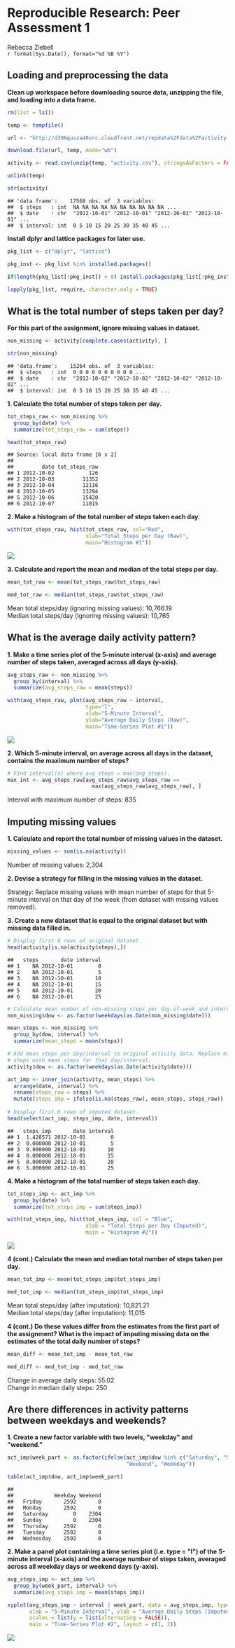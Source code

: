 # Reproducible Research: Peer Assessment 1
Rebecca Ziebell  
`r format(Sys.Date(), format="%d %B %Y")`  

## Loading and preprocessing the data

**Clean up workspace before downloading source data, unzipping the file, and**
**loading into a data frame.**


```r
rm(list = ls())

temp <- tempfile()

url <- "http://d396qusza40orc.cloudfront.net/repdata%2Fdata%2Factivity.zip"

download.file(url, temp, mode="wb")

activity <- read.csv(unzip(temp, "activity.csv"), stringsAsFactors = FALSE)

unlink(temp)

str(activity)
```

```
## 'data.frame':	17568 obs. of  3 variables:
##  $ steps   : int  NA NA NA NA NA NA NA NA NA NA ...
##  $ date    : chr  "2012-10-01" "2012-10-01" "2012-10-01" "2012-10-01" ...
##  $ interval: int  0 5 10 15 20 25 30 35 40 45 ...
```

**Install dplyr and lattice packages for later use.**


```r
pkg_list <- c("dplyr", "lattice")

pkg_inst <- pkg_list %in% installed.packages()

if(length(pkg_list[!pkg_inst]) > 0) install.packages(pkg_list[!pkg_inst])

lapply(pkg_list, require, character.only = TRUE)
```

## What is the total number of steps taken per day?
**For this part of the assignment, ignore missing values in dataset.**


```r
non_missing <- activity[complete.cases(activity), ]

str(non_missing)
```

```
## 'data.frame':	15264 obs. of  3 variables:
##  $ steps   : int  0 0 0 0 0 0 0 0 0 0 ...
##  $ date    : chr  "2012-10-02" "2012-10-02" "2012-10-02" "2012-10-02" ...
##  $ interval: int  0 5 10 15 20 25 30 35 40 45 ...
```

**1\. Calculate the total number of steps taken per day.**


```r
tot_steps_raw <- non_missing %>%
  group_by(date) %>%
  summarize(tot_steps_raw = sum(steps))

head(tot_steps_raw)
```

```
## Source: local data frame [6 x 2]
## 
##         date tot_steps_raw
## 1 2012-10-02           126
## 2 2012-10-03         11352
## 3 2012-10-04         12116
## 4 2012-10-05         13294
## 5 2012-10-06         15420
## 6 2012-10-07         11015
```

**2\. Make a histogram of the total number of steps taken each day.**


```r
with(tot_steps_raw, hist(tot_steps_raw, col="Red", 
                         xlab="Total Steps per Day (Raw)",
                         main="Histogram #1"))
```

![](PA1_template_files/figure-html/hist_raw-1.png) 

**3\. Calculate and report the mean and median of the total steps per day.**


```r
mean_tot_raw <- mean(tot_steps_raw$tot_steps_raw)

med_tot_raw <- median(tot_steps_raw$tot_steps_raw)
```

Mean total steps/day (ignoring missing values): 
10,766.19  
Median total steps/day (ignoring missing values):
10,765

## What is the average daily activity pattern?

**1\. Make a time series plot of the 5-minute interval (x-axis) and average**
**number of steps taken, averaged across all days (y-axis).**


```r
avg_steps_raw <- non_missing %>%
  group_by(interval) %>% 
  summarize(avg_steps_raw = mean(steps))

with(avg_steps_raw, plot(avg_steps_raw ~ interval, 
                         type="l", 
                         xlab="5-Minute Interval",
                         ylab="Average Daily Steps (Raw)", 
                         main="Time-Series Plot #1"))
```

![](PA1_template_files/figure-html/ts_plot_raw-1.png) 

**2\. Which 5-minute interval, on average across all days in the dataset,**
**contains the maximum number of steps?**


```r
# Find interval(s) where avg_steps = max(avg_steps).
max_int <- avg_steps_raw[avg_steps_raw$avg_steps_raw == 
                           max(avg_steps_raw$avg_steps_raw), ]
```

Interval with maximum number of steps: 835

## Imputing missing values

**1\. Calculate and report the total number of missing values in the dataset.**


```r
missing_values <- sum(is.na(activity))
```

Number of missing values: 2,304

**2\. Devise a strategy for filling in the missing values in the dataset.**

Strategy: Replace missing values with mean number of steps for that 5-minute
interval on that day of the week (from dataset with missing values removed).

**3\. Create a new dataset that is equal to the original dataset but with**
**missing data filled in.**


```r
# Display first 6 rows of original dataset.
head(activity[is.na(activity$steps),])
```

```
##   steps       date interval
## 1    NA 2012-10-01        0
## 2    NA 2012-10-01        5
## 3    NA 2012-10-01       10
## 4    NA 2012-10-01       15
## 5    NA 2012-10-01       20
## 6    NA 2012-10-01       25
```

```r
# Calculate mean number of non-missing steps per day-of-week and interval.
non_missing$dow <- as.factor(weekdays(as.Date(non_missing$date)))

mean_steps <- non_missing %>%
  group_by(dow, interval) %>%
  summarize(mean_steps = mean(steps))

# Add mean steps per day/interval to original activity data. Replace missing
# steps with mean steps for that day/interval.
activity$dow <- as.factor(weekdays(as.Date(activity$date)))

act_imp <- inner_join(activity, mean_steps) %>% 
  arrange(date, interval) %>%
  rename(steps_raw = steps) %>%
  mutate(steps_imp = ifelse(is.na(steps_raw), mean_steps, steps_raw))
   
# Display first 6 rows of imputed dataset.
head(select(act_imp, steps_imp, date, interval))
```

```
##   steps_imp       date interval
## 1  1.428571 2012-10-01        0
## 2  0.000000 2012-10-01        5
## 3  0.000000 2012-10-01       10
## 4  0.000000 2012-10-01       15
## 5  0.000000 2012-10-01       20
## 6  5.000000 2012-10-01       25
```

**4\. Make a histogram of the total number of steps taken each day.**


```r
tot_steps_imp <- act_imp %>%
  group_by(date) %>%
  summarize(tot_steps_imp = sum(steps_imp))

with(tot_steps_imp, hist(tot_steps_imp, col = "Blue", 
                         xlab = "Total Steps per Day (Imputed)",
                         main = "Histogram #2"))
```

![](PA1_template_files/figure-html/hist_imp-1.png) 

**4 (cont.) Calculate the mean and median total number of steps taken per day.**


```r
mean_tot_imp <- mean(tot_steps_imp$tot_steps_imp)

med_tot_imp <- median(tot_steps_imp$tot_steps_imp)
```

Mean total steps/day (after imputation): 
10,821.21  
Median total steps/day (after imputation): 
11,015

**4 (cont.) Do these values differ from the estimates from the first part**
**of the assignment? What is the impact of imputing missing data on the**
**estimates of the total daily number of steps?**


```r
mean_diff <- mean_tot_imp - mean_tot_raw

med_diff <- med_tot_imp - med_tot_raw
```

Change in average daily steps: 
55.02  
Change in median daily steps: 250

## Are there differences in activity patterns between weekdays and weekends? 

**1\. Create a new factor variable with two levels, "weekday" and "weekend."**


```r
act_imp$week_part <- as.factor(ifelse(act_imp$dow %in% c("Saturday", "Sunday"),
                                      "Weekend", "Weekday"))

table(act_imp$dow, act_imp$week_part)
```

```
##            
##             Weekday Weekend
##   Friday       2592       0
##   Monday       2592       0
##   Saturday        0    2304
##   Sunday          0    2304
##   Thursday     2592       0
##   Tuesday      2592       0
##   Wednesday    2592       0
```

**2\. Make a panel plot containing a time series plot (i.e. type = "l") of the**
**5-minute interval (x-axis) and the average number of steps taken, averaged**
**across all weekday days or weekend days (y-axis).**


```r
avg_steps_imp <- act_imp %>%
  group_by(week_part, interval) %>% 
  summarize(avg_steps_imp = mean(steps_imp))

xyplot(avg_steps_imp ~ interval | week_part, data = avg_steps_imp, type = "l",
       xlab = "5-Minute Interval", ylab = "Average Daily Steps (Imputed)",
       scales = list(y = list(alternating = FALSE)),
       main = "Time-Series Plot #2", layout = c(1, 2))
```

![](PA1_template_files/figure-html/ts_plot_imp-1.png) 
